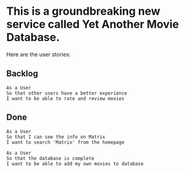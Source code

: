 # This is a groundbreaking new service called Yet Another Movie Database.

Here are the user stories:

## Backlog

```
As a User
So that other users have a better experience
I want to be able to rate and review movies
```

## Done

```
As a User
So that I can see the info on Matrix
I want to search 'Matrix' from the homepage

As a User
So that the database is complete
I want to be able to add my own movies to database
```